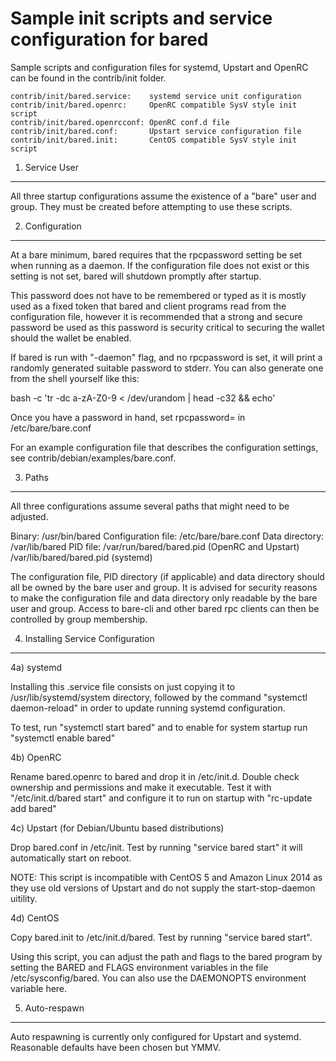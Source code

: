 Sample init scripts and service configuration for bared
==========================================================

Sample scripts and configuration files for systemd, Upstart and OpenRC
can be found in the contrib/init folder.

    contrib/init/bared.service:    systemd service unit configuration
    contrib/init/bared.openrc:     OpenRC compatible SysV style init script
    contrib/init/bared.openrcconf: OpenRC conf.d file
    contrib/init/bared.conf:       Upstart service configuration file
    contrib/init/bared.init:       CentOS compatible SysV style init script

1. Service User
---------------------------------

All three startup configurations assume the existence of a "bare" user
and group.  They must be created before attempting to use these scripts.

2. Configuration
---------------------------------

At a bare minimum, bared requires that the rpcpassword setting be set
when running as a daemon.  If the configuration file does not exist or this
setting is not set, bared will shutdown promptly after startup.

This password does not have to be remembered or typed as it is mostly used
as a fixed token that bared and client programs read from the configuration
file, however it is recommended that a strong and secure password be used
as this password is security critical to securing the wallet should the
wallet be enabled.

If bared is run with "-daemon" flag, and no rpcpassword is set, it will
print a randomly generated suitable password to stderr.  You can also
generate one from the shell yourself like this:

bash -c 'tr -dc a-zA-Z0-9 < /dev/urandom | head -c32 && echo'

Once you have a password in hand, set rpcpassword= in /etc/bare/bare.conf

For an example configuration file that describes the configuration settings,
see contrib/debian/examples/bare.conf.

3. Paths
---------------------------------

All three configurations assume several paths that might need to be adjusted.

Binary:              /usr/bin/bared
Configuration file:  /etc/bare/bare.conf
Data directory:      /var/lib/bared
PID file:            /var/run/bared/bared.pid (OpenRC and Upstart)
                     /var/lib/bared/bared.pid (systemd)

The configuration file, PID directory (if applicable) and data directory
should all be owned by the bare user and group.  It is advised for security
reasons to make the configuration file and data directory only readable by the
bare user and group.  Access to bare-cli and other bared rpc clients
can then be controlled by group membership.

4. Installing Service Configuration
-----------------------------------

4a) systemd

Installing this .service file consists on just copying it to
/usr/lib/systemd/system directory, followed by the command
"systemctl daemon-reload" in order to update running systemd configuration.

To test, run "systemctl start bared" and to enable for system startup run
"systemctl enable bared"

4b) OpenRC

Rename bared.openrc to bared and drop it in /etc/init.d.  Double
check ownership and permissions and make it executable.  Test it with
"/etc/init.d/bared start" and configure it to run on startup with
"rc-update add bared"

4c) Upstart (for Debian/Ubuntu based distributions)

Drop bared.conf in /etc/init.  Test by running "service bared start"
it will automatically start on reboot.

NOTE: This script is incompatible with CentOS 5 and Amazon Linux 2014 as they
use old versions of Upstart and do not supply the start-stop-daemon uitility.

4d) CentOS

Copy bared.init to /etc/init.d/bared. Test by running "service bared start".

Using this script, you can adjust the path and flags to the bared program by
setting the BARED and FLAGS environment variables in the file
/etc/sysconfig/bared. You can also use the DAEMONOPTS environment variable here.

5. Auto-respawn
-----------------------------------

Auto respawning is currently only configured for Upstart and systemd.
Reasonable defaults have been chosen but YMMV.
